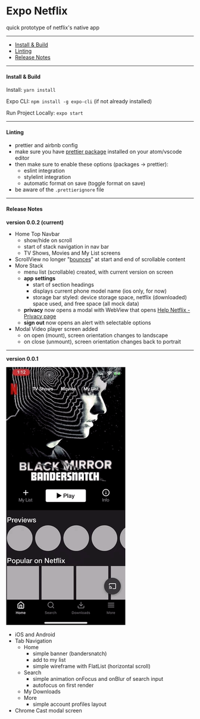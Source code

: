 # Expo Netflix

quick prototype of netflix's native app

---

- [Install & Build](#install--build)
- [Linting](#linting)
- [Release Notes](#release-notes)

---

#### Install & Build

Install: `yarn install`

Expo CLI: `npm install -g expo-cli` (if not already installed)

Run Project Locally: `expo start`

---

#### Linting

- prettier and airbnb config
- make sure you have [prettier package](https://atom.io/packages/prettier-atom) installed on your atom/vscode editor
- then make sure to enable these options (packages → prettier):
  - eslint integration
  - stylelint integration
  - automatic format on save (toggle format on save)
- be aware of the `.prettierignore` file

---

#### Release Notes

**version 0.0.2 (current)**

- Home Top Navbar
  - show/hide on scroll
  - start of stack navigation in nav bar
  - TV Shows, Movies and My List screens
- ScrollView no longer "[bounces](https://facebook.github.io/react-native/docs/scrollview#bounces)" at start and end of scrollable content
- More Stack
  - menu list (scrollable) created, with current version on screen
  - **app settings**
    - start of section headings
    - displays current phone model name (ios only, for now)
    - storage bar styled: device storage space, netflix (downloaded) space used, and free space (all mock data)
  - **privacy** now opens a modal with WebView that opens [Help Netflix - Privacy page](https://help.netflix.com/legal/privacy?headless=true&locale=en-US)
  - **sign out** now opens an alert with selectable options
- Modal Video player screen added
  - on open (mount), screen orientation changes to landscape
  - on close (unmount), screen orientation changes back to portrait
---

**version 0.0.1**

<p align="left">
  <img src="creative/releases/expo-netflix-0.0.1.gif?raw=true" width="320" />
</p>

- iOS and Android
- Tab Navigation
  - Home
    - simple banner (bandersnatch)
    - add to my list
    - simple wireframe with FlatList (horizontal scroll)
  - Search
    - simple animation onFocus and onBlur of search input
    - autofocus on first render
  - My Downloads
  - More
    - simple account profiles layout
- Chrome Cast modal screen
